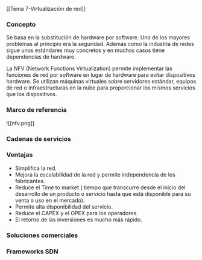 [[Tema 7-Virtualización de red]]

### Concepto
Se basa en la substitución de hardware por software. Uno de los mayores problemas al principio era la seguridad. Además como la industria de redes sigue unos estándares muy concretos y en muchos casos tiene dependencias de hardware.

La NFV (Network Functions Virtualization) permite implementar las funciones de red por software en lugar de hardware para evitar dispositivos hardware. Se utilizan máquinas virtuales sobre servidores estándar, equipos de red o infraestructuras en la nube para proporcionar los mismos servicios que los dispositivos.

### Marco de referencia
![[nfv.png]]

### Cadenas de servicios

### Ventajas
+ Simplifica la red.
+ Mejora la escalabilidad de la red y permite independencia de los fabricantes.
+ Reduce el Time to market ( tiempo que transcurre desde el inicio del desarrollo de un producto o servicio hasta que está disponible para su venta o uso en el mercado).
+ Permite alta disponibilidad del servicio.
+ Reduce el CAPEX y el OPEX para los operadores.
+ El retorno de las inversiones es mucho más rápido.

### Soluciones comerciales

### Frameworks SDN
